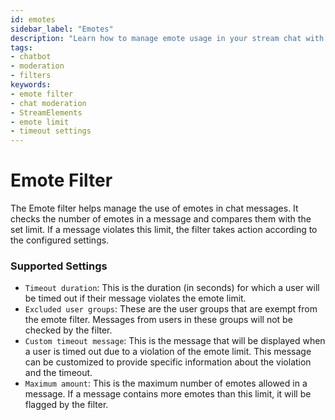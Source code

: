 ```yaml
---
id: emotes
sidebar_label: "Emotes"
description: "Learn how to manage emote usage in your stream chat with the StreamElements Emote Filter. Set limits, customize timeout messages, and exclude user groups."
tags:
- chatbot
- moderation
- filters
keywords:
- emote filter
- chat moderation
- StreamElements
- emote limit
- timeout settings
---
```


# Emote Filter

The Emote filter helps manage the use of emotes in chat messages. It checks the number of emotes in a message and compares them with the set limit. If a message violates this limit, the filter takes action according to the configured settings.

### Supported Settings

- `Timeout duration`: This is the duration (in seconds) for which a user will be timed out if their message violates the emote limit.
- `Excluded user groups`: These are the user groups that are exempt from the emote filter. Messages from users in these groups will not be checked by the filter.
- `Custom timeout message`: This is the message that will be displayed when a user is timed out due to a violation of the emote limit. This message can be customized to provide specific information about the violation and the timeout.
- `Maximum amount`: This is the maximum number of emotes allowed in a message. If a message contains more emotes than this limit, it will be flagged by the filter.
